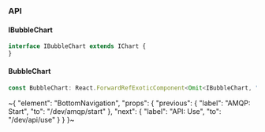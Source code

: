 

### API

#### IBubbleChart

```ts
interface IBubbleChart extends IChart {
}
```

#### BubbleChart

```ts
const BubbleChart: React.ForwardRefExoticComponent<Omit<IBubbleChart, "ref"> & React.RefAttributes<unknown>>;
```

~{
  "element": "BottomNavigation",
  "props": {
    "previous": {
      "label": "AMQP: Start",
      "to": "/dev/amqp/start"
    },
    "next": {
      "label": "API: Use",
      "to": "/dev/api/use"
    }
  }
}~
